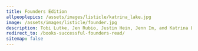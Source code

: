 ```yaml
---
title: Founders Edition
allpeoplepics: /assets/images/listicle/katrina_lake.jpg
image: /assets/images/listicle/founder.jpg
description: Tobi Lutke, Jen Rubio, Justin Hein, Jenn Im, and Katrina Lake recommend their favorite books
redirect_to: /books-successful-founders-read/
sitemap: false
---
```

